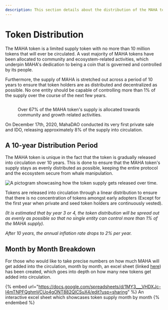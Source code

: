 ```yaml
---
description: This section details about the distribution of the MAHA token over time.
---
```


# Token Distribution

The MAHA token is a limited supply token with no more than 10 million tokens that will ever be circulated. A vast majority of MAHA tokens have been allocated to community and ecosystem-related activities, which underpin MAHA's dedication to being a coin that is governed and controlled by its people.

Furthermore, the supply of MAHA is stretched out across a period of 10 years to ensure that token holders are as distributed and decentralized as possible. No one entity should be capable of controlling more than 1% of the supply over the course of the next few years.

<figure><img src="../.gitbook/assets/Screenshot 2024-07-11 at 12.47.08 AM.png" alt=""><figcaption><p>Over 67% of the MAHA token's supply is allocated towards community and growth related activities.</p></figcaption></figure>

On December 17th, 2020, MahaDAO conducted its very first private sale and IDO, releasing approximately 8% of the supply into circulation.

## A 10-year Distribution Period

The MAHA token is unique in the fact that the token is gradually released into circulation over 10 years. This is done to ensure that the MAHA token's supply stays as evenly distributed as possible, keeping the entire protocol and the ecosystem secure from whale manipulation.

![A pictogram showcasing how the token supply gets released over time.](https://firebasestorage.googleapis.com/v0/b/gitbook-x-prod.appspot.com/o/spaces%2F-MjczJvfPpF-kD-T8JCr%2Fuploads%2FUIb7wIKBf3zrIj01pRSo%2Ffile.png?alt=media)

Tokens are released into circulation through a linear distribution to ensure that there is no concentration of tokens amongst early adopters (Except for the first year when private and seed token holders are continuously vested).

_(It is estimated that by year 3 or 4, the token distribution will be spread out as evenly as possible so that no single entity can control more than 1% of the MAHA supply)._

_After 10 years, the annual inflation rate drops to 2% per year._

## Month by Month Breakdown

For those who would like to take precise numbers on how much MAHA will get added into the circulation, month by month, an excel sheet (linked [here](https://docs.google.com/spreadsheets/d/1MY3\_\_\_VHDXJc-I4mTNPFQghmVCUo4gONT882QlCSuX4/edit?usp=sharing)) has been created, which goes into depth on how many new tokens get added into circulation.

{% embed url="https://docs.google.com/spreadsheets/d/1MY3___VHDXJc-I4mTNPFQghmVCUo4gONT882QlCSuX4/edit?usp=sharing" %}
An interactive excel sheet which showcases token supply month by month
{% endembed %}
